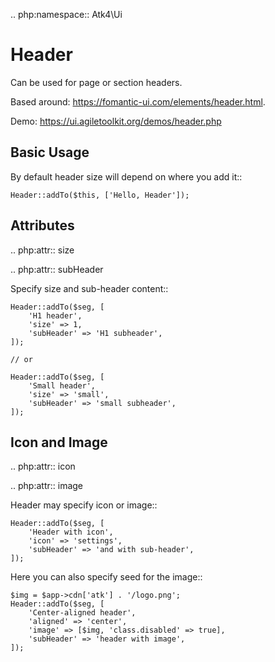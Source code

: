 .. php:namespace:: Atk4\Ui

# Header

Can be used for page or section headers.

Based around: https://fomantic-ui.com/elements/header.html.

Demo:  https://ui.agiletoolkit.org/demos/header.php

## Basic Usage

By default header size will depend on where you add it::

```
Header::addTo($this, ['Hello, Header']);
```

## Attributes

.. php:attr:: size

.. php:attr:: subHeader

Specify size and sub-header content::

```
Header::addTo($seg, [
    'H1 header',
    'size' => 1,
    'subHeader' => 'H1 subheader',
]);

// or

Header::addTo($seg, [
    'Small header',
    'size' => 'small',
    'subHeader' => 'small subheader',
]);
```

## Icon and Image

.. php:attr:: icon

.. php:attr:: image


Header may specify icon or image::

```
Header::addTo($seg, [
    'Header with icon',
    'icon' => 'settings',
    'subHeader' => 'and with sub-header',
]);
```

Here you can also specify seed for the image::

```
$img = $app->cdn['atk'] . '/logo.png';
Header::addTo($seg, [
    'Center-aligned header',
    'aligned' => 'center',
    'image' => [$img, 'class.disabled' => true],
    'subHeader' => 'header with image',
]);
```


